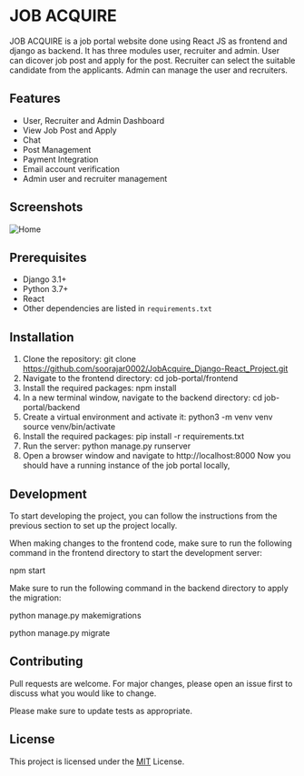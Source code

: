 # JOB ACQUIRE
JOB ACQUIRE is a job portal website done using React JS as frontend and django as backend. It has three modules user, recruiter and admin. User can dicover job post and apply for the post. Recruiter can select the suitable candidate from the applicants. Admin can manage the user and recruiters.
## Features

* User, Recruiter and Admin Dashboard
* View Job Post and Apply
* Chat 
* Post Management
* Payment Integration
* Email account verification 
* Admin user and recruiter management

## Screenshots

![Home](https://i.ibb.co/2d66N91/Screenshot-2023-01-10-132830.jpg)

## Prerequisites

* Django 3.1+
* Python 3.7+
* React 
* Other dependencies are listed in `requirements.txt`

## Installation

1. Clone the repository:
  git clone https://github.com/soorajar0002/JobAcquire_Django-React_Project.git
2. Navigate to the frontend directory:
  cd job-portal/frontend
3. Install the required packages:
  npm install
4. In a new terminal window, navigate to the backend directory:
  cd job-portal/backend
5. Create a virtual environment and activate it:
   python3 -m venv venv
   source venv/bin/activate
6. Install the required packages:
   pip install -r requirements.txt
7. Run the server:
   python manage.py runserver
8. Open a browser window and navigate to 
  http://localhost:8000
  Now you should have a running instance of the job portal locally,

## Development
To start developing the project, you can follow the instructions from the previous section to set up the project locally.

When making changes to the frontend code, make sure to run the following command in the frontend directory to start the development server:
 
 npm start

Make sure to run the following command in the backend directory to apply the migration:

python manage.py makemigrations

python manage.py migrate



## Contributing

Pull requests are welcome. For major changes, please open an issue first to discuss what you would like to change.

Please make sure to update tests as appropriate.

## License

This project is licensed under the [MIT](https://choosealicense.com/licenses/mit/) License.
